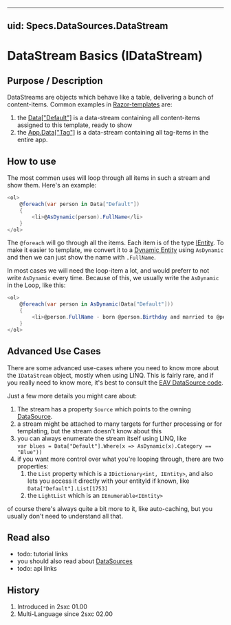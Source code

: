 
---
uid: Specs.DataSources.DataStream
---

# DataStream Basics (IDataStream)

## Purpose / Description
DataStreams are objects which behave like a table, delivering a bunch of content-items. Common examples in [Razor-templates](Razor-Templates) are:

1. the [Data["Default"]](Razor-Data) is a data-stream containing all content-items assigned to this template, ready to show
2. the [App.Data["Tag"]](Razor-App) is a data-stream containing all tag-items in the entire app.

## How to use

The most commen uses will loop through all items in such a stream and show them. Here's an example: 

```c#
<ol>
    @foreach(var person in Data["Default"])
    {
        <li>@AsDynamic(person).FullName</li>
    }
</ol>
```
The `@foreach` will go through all the items. Each item is of the type [IEntity](DotNet-Entity). To make it easier to template, we convert it to a [Dynamic Entity](DotNet-DynamicEntity) using `AsDynamic` and then we can just show the name with `.FullName`. 

In most cases we will need the loop-item a lot, and would preferr to not write `AsDynamic` every time. Because of this, we usually write the `AsDynamic` in the Loop, like this:

```c#
<ol>
    @foreach(var person in AsDynamic(Data["Default"]))
    {
        <li>@person.FullName - born @person.Birthday and married to @person.SpouseName</li>
    }
</ol>
```

## Advanced Use Cases
There are some advanced use-cases where you need to know more about the `IDataStream` object, mostly when using LINQ. This is fairly rare, and if you really need to know more, it's best to consult the [EAV DataSource code](eav-datasource-code). 

Just a few more details you might care about:

1. The stream has a property `Source` which points to the owning [DataSource](DotNet-DataSource). 
1. a stream might be attached to many targets for further processing or for templating, but the stream doesn't know about this
1. you can always enumerate the stream itself using LINQ, like  
    `var blues = Data["Default"].Where(x => AsDynamic(x).Category == "Blue"))` 
1. if you want more control over what you're looping through, there are two properties: 
    1. the `List` property which is a `IDictionary<int, IEntity>`, and also lets you access it directly with your entityId if known, like `Data["Default"].List[1753]`
    1. the `LightList` which is an `IEnumerable<IEntity>` 

of course there's always quite a bit more to it, like auto-caching, but you usually don't need to understand all that.  

## Read also

* todo: tutorial links
* you should also read about [DataSources](DotNet-DataSource)
* todo: api links

## History

1. Introduced in 2sxc 01.00
2. Multi-Language since 2sxc 02.00

